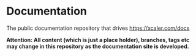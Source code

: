 # Documentation
The public documentation repository that drives https://xcaler.com/docs

**Attention: All content (which is just a place holder), branches, tags etc may change in this repository as the documentation site is developed.**
